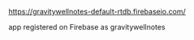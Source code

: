 https://gravitywellnotes-default-rtdb.firebaseio.com/

app registered on Firebase as gravitywellnotes

